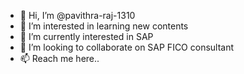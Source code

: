 - 👋 Hi, I’m @pavithra-raj-1310
- 👀 I’m interested in learning new contents
- 🌱 I’m currently interested in SAP
- 💞️ I’m looking to collaborate on SAP FICO consultant
- 📫 Reach me here..

<!---
pavithra-raj-1310/pavithra-raj-1310 is a ✨ special ✨ repository because its `README.md` (this file) appears on your GitHub profile.
You can click the Preview link to take a look at your changes.
--->
